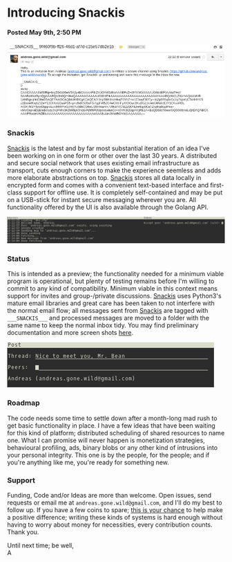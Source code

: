 # Introducing Snackis
#### Posted May 9th, 2:50 PM

![invite email example](images/invite_email.png?raw=true)

### Snackis
[Snackis](https://github.com/andreas-gone-wild/snackis) is the latest and by far most substantial iteration of an idea I've been working on in one form or other over the last 30 years. A distributed and secure social network that uses existing email infrastructure as transport, cuts enough corners to make the experience seemless and adds more elaborate abstractions on top. [Snackis](https://github.com/andreas-gone-wild/snackis) stores all data locally in encrypted form and comes with a convenient text-based interface and first-class support for offline use. It is completely self-contained and may be put on a USB-stick for instant secure messaging wherever you are. All functionality offered by the UI is also available through the Golang API.

![inbox example](images/inbox.png?raw=true)

### Status
This is intended as a preview; the functionality needed for a minimum viable program is operational, but plenty of testing remains before I'm willing to commit to any kind of compatibility. Minimum viable in this context means support for invites and group-/private discussions. [Snackis](https://github.com/andreas-gone-wild/snackis) uses Python3's mature email libraries and great care has been taken to not interfere with the normal email flow; all messages sent from [Snackis](https://github.com/andreas-gone-wild/snackis) are tagged with ```___SNACKIS___``` and processed messages are moved to a folder with the same name to keep the normal inbox tidy. You may find preliminary documentation and more screen shots [here](https://github.com/andreas-gone-wild/snackis).

![post example](images/post.png?raw=true)

### Roadmap
The code needs some time to settle down after a month-long mad rush to get basic functionality in place. I have a few ideas that have been waiting for this kind of platform; distributed scheduling of shared resources to name one. What I can promise will never happen is monetization strategies, behavioural profiling, ads, binary blobs or any other kind of intrusions into your personal integrity. This one is by the people, for the people; and if you're anything like me, you're ready for something new.

### Support
Funding, Code and/or Ideas are more than welcome. Open issues, send requests or email me at ```andreas.gone.wild@gmail.com```, and I'll do my best to follow up. If you have a few coins to spare; [this is your chance](https://www.paypal.me/c4life) to help make a positive difference; writing these kinds of systems is hard enough without having to worry about money for necessities, every contribution counts. Thank you.

Until next time; be well,<br/>
A